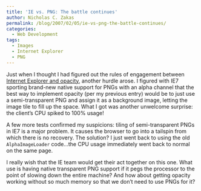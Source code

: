 ```yaml
---
title: 'IE vs. PNG: The battle continues'
author: Nicholas C. Zakas
permalink: /blog/2007/02/05/ie-vs-png-the-battle-continues/
categories:
  - Web Development
tags:
  - Images
  - Internet Explorer
  - PNG
---
```

Just when I thought I had figured out the rules of engagement between <a title="Opacity in IE6: alpha or PNG?" rel="internal" href="{{site.url}}/archive/2007/1/406">Internet Explorer and opacity</a>, another hurdle arose. I figured with IE7 sporting brand-new native support for PNGs with an alpha channel that the best way to implement opacity (per my previous entry) would be to just use a semi-transparent PNG and assign it as a background image, letting the image tile to fill up the space. What I got was another unwelcome surprise: the client&#8217;s CPU spiked to 100% usage!

A few more tests confirmed my suspicions: tiling of semi-transparent PNGs in IE7 is a major problem. It causes the browser to go into a tailspin from which there is no recovery. The solution? I just went back to using the old `AlphaImageLoader` code&#8230;the CPU usage immediately went back to normal on the same page.

I really wish that the IE team would get their act together on this one. What use is having native transparent PNG support if it pegs the processor to the point of slowing down the entire machine? And how about getting opacity working without so much memory so that we don&#8217;t need to use PNGs for it?
